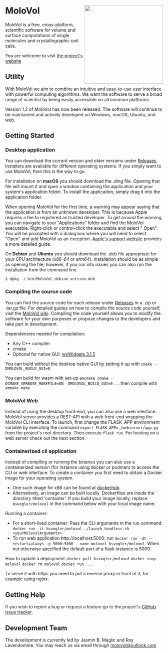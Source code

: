 # MoloVol<img src="https://user-images.githubusercontent.com/65410083/99060370-3a6ab980-25a0-11eb-8f39-92e7af993223.png" width="250" ALIGN="right">

MoloVol is a free, cross-platform, scientific software for volume and surface computations of single molecules and
crystallographic unit cells.

You are welcome to visit [the project's website](https://molovol.com)

## Utility

With MoloVol we aim to combine an intuitive and easy-to-use user interface with powerful computing algorithms. We want
the software to serve a broad range of scientist by being easily accessible on all common platforms.

Version 1.2 of MoloVol has now been released. The software will continue to be maintained and actively developed on
Windows, macOS, Ubuntu, and web.

## Getting Started

### Desktop application

You can download the current version and older versions under [Releases](https://github.com/molovol/MoloVol/releases).
Installers are available for different operating systems. If you simply want to use MoloVol, then this is the way to go.

For installation on __macOS__ you should download the .dmg file. Opening that file will mount it and open a window
containing the application and your system's application folder. To install the application, simply drag it into the
application folder.

When opening MoloVol for the first time, a warning may appear saying that the application is from an unknown developer.
This is because Apple requires a fee to registered as trusted developer. To get around the warning, you can navigate to
your "Applications" folder and find the MoloVol executable. Right-click or control-click the executable and select "
Open". You will be prompted with a dialog box where you will need to select "Open" and add MoloVol as an
exception. [Apple's support website](https://support.apple.com/en-ie/guide/mac-help/mh40616/mac) provides a more
detailed guide.

On __Debian__ and __Ubuntu__ you should download the .deb file appropriate for your CPU architecture (*x86-64* or *arm64*).
Installation should be as simple as opening the file; however, if you run into issues you can also run the
installation from the command line.

```
$ dpkg -i bin/MoloVol_debian_version.deb 
```

### Compiling the source code 

You can find the source code for each release under [Releases](https://github.com/molovol/MoloVol/releases) in a .zip or
.tar.gz file. For detailed guides on how to compile the source code yourself, visit
the [MoloVol wiki](https://github.com/molovol/MoloVol/wiki). Compiling the code yourself allows you to modify the
software for your own purposes or propose changes to the developers and take part in development.

Dependencies needed for compilation:

- Any C++ compiler
- cmake
- Optional for native GUI: [wxWidgets 3.1.5](https://www.wxwidgets.org)

You can build without the desktop native GUI by setting it up with
`cmake -DMOLOVOL_BUILD_GUI=0`

You can build for wasm with set-up
`emcmake cmake -DCMAKE_VERBOSE_MAKEFILE=ON -DMOLOVOL_BUILD_GUI=0 ..`
then compile with
`emmake make`

### MoloVol Web

Instead of using the desktop front-end, you can also use a web interface. MoloVol server provides a REST-API with a web
front-end wrapping the MoloVol CLI interface. To launch, first change the FLASK_APP environment variable by executing 
the command `export FLASK_APP=./webserver/app.py` from the project's root directory. Then execute `flask run`.
For hosting on a web server check out the next section.

### Containerized cli application

Instead of compiling or running the binaries you can also use a containerized version (for instance using docker or 
podman) to access the CLI or web interface.
To create a container you first need to obtain a Docker image for your operating system.
- One such image for x86 can be found
at [dockerhub](https://hub.docker.com/r/bsvogler/molovol).
- Alternatively, an image can be built locally. Dockerfiles
are inside the directory titled 'container'. If you build your image locally, replace `bsvogler/molovol` in the command
below with your local image name.

Running a container:
- For a short-lived container: Pass the CLI arguments in the run command:
  `docker run -it bsvogler/molovol ./launch_headless.sh <yourMolovolArguments>`
- To run web application http://localhost:5000: run 
  `docker run -dt --restart=always -p 5000:5000 --name molovol bsvogler/molovol`. 
  When not otherwise specified the default port of a flask instance is 5000.

How to update a deployment:
`docker pull bsvogler/molovol`
`docker stop molovol`
`docker rm molovol`
`docker run ...`

To serve it with https you need to put a reverse proxy in front of it, for example using nginx.

## Getting Help

If you wish to report a bug or request a feature go to the project's 
[GitHub issue tracker](https://github.com/molovol/MoloVol/issues).

## Development Team
The development is currently led by Jasmin B. Maglic and Roy Lavendomme. 
You may reach us via email through molovol@outlook.com
